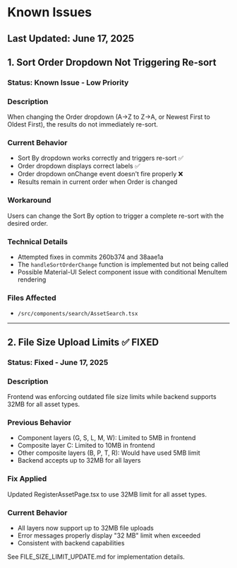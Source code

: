 # Known Issues

## Last Updated: June 17, 2025

## 1. Sort Order Dropdown Not Triggering Re-sort

### Status: Known Issue - Low Priority

### Description
When changing the Order dropdown (A→Z to Z→A, or Newest First to Oldest First), the results do not immediately re-sort.

### Current Behavior
- Sort By dropdown works correctly and triggers re-sort ✅
- Order dropdown displays correct labels ✅
- Order dropdown onChange event doesn't fire properly ❌
- Results remain in current order when Order is changed

### Workaround
Users can change the Sort By option to trigger a complete re-sort with the desired order.

### Technical Details
- Attempted fixes in commits 260b374 and 38aae1a
- The `handleSortOrderChange` function is implemented but not being called
- Possible Material-UI Select component issue with conditional MenuItem rendering

### Files Affected
- `/src/components/search/AssetSearch.tsx`

---

## 2. File Size Upload Limits ✅ FIXED

### Status: Fixed - June 17, 2025

### Description
Frontend was enforcing outdated file size limits while backend supports 32MB for all asset types.

### Previous Behavior
- Component layers (G, S, L, M, W): Limited to 5MB in frontend
- Composite layer C: Limited to 10MB in frontend
- Other composite layers (B, P, T, R): Would have used 5MB limit
- Backend accepts up to 32MB for all layers

### Fix Applied
Updated RegisterAssetPage.tsx to use 32MB limit for all asset types.

### Current Behavior
- All layers now support up to 32MB file uploads
- Error messages properly display "32 MB" limit when exceeded
- Consistent with backend capabilities

See FILE_SIZE_LIMIT_UPDATE.md for implementation details.